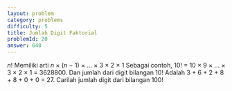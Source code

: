 ```yaml
---
layout: problem
category: problems
difficulty: 5
title: Jumlah Digit Faktorial
problemId: 20
answer: 648
---
```

*n*! Memiliki arti *n* × (*n* − 1) × ... × 3 × 2 × 1
Sebagai contoh, 10! = 10 × 9 × … × 3 × 2 × 1 = 3628800.
Dan jumlah dari digit bilangan 10! Adalah 3 + 6 + 2 + 8 + 8 + 0 + 0 = 27.
Carilah jumlah digit dari bilangan 100!

